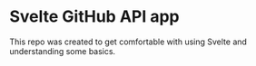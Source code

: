# Svelte GitHub API app

This repo was created to get comfortable with using Svelte and understanding some basics.



